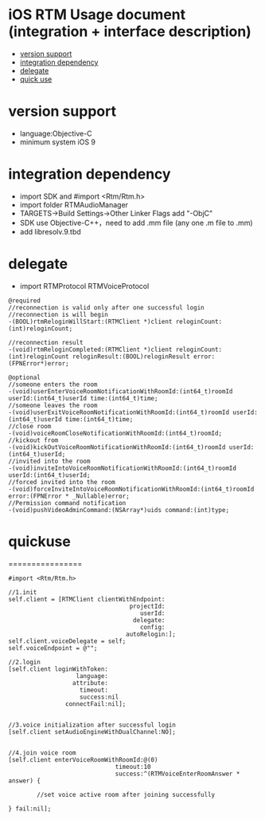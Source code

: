 

iOS RTM Usage document (integration + interface description)
================================

* [version support](#versionsupport)
* [integration dependency](#integrationdependency)
* [delegate](#delegate)
* [quick use](#quickuse)

<a id="versionsupport">version support</a>
================
* language:Objective-C  
* minimum system iOS 9 



<a id="integrationdependency">integration dependency</a>
================
* import SDK and #import <Rtm/Rtm.h>
* import folder RTMAudioManager
* TARGETS->Build Settings->Other Linker Flags add "-ObjC"
* SDK use Objective-C++，need to add .mm file (any one .m file to .mm)
* add libresolv.9.tbd




<a id="delegate">delegate</a>
================
* import RTMProtocol  RTMVoiceProtocol
    
```objc
@required
//reconnection is valid only after one successful login
//reconnection is will begin
-(BOOL)rtmReloginWillStart:(RTMClient *)client reloginCount:(int)reloginCount;

//reconnection result
-(void)rtmReloginCompleted:(RTMClient *)client reloginCount:(int)reloginCount reloginResult:(BOOL)reloginResult error:(FPNError*)error;

@optional
//someone enters the room
-(void)userEnterVoiceRoomNotificationWithRoomId:(int64_t)roomId userId:(int64_t)userId time:(int64_t)time;
//someone leaves the room
-(void)userExitVoiceRoomNotificationWithRoomId:(int64_t)roomId userId:(int64_t)userId time:(int64_t)time;
//close room
-(void)voiceRoomCloseNotificationWithRoomId:(int64_t)roomId;
//kickout from
-(void)kickOutVoiceRoomNotificationWithRoomId:(int64_t)roomId userId:(int64_t)userId;
//invited into the room
-(void)inviteIntoVoiceRoomNotificationWithRoomId:(int64_t)roomId userId:(int64_t)userId;
//forced invited into the room
-(void)forceInviteIntoVoiceRoomNotificationWithRoomId:(int64_t)roomId error:(FPNError * _Nullable)error;
//Permission command notification
-(void)pushVideoAdminCommand:(NSArray*)uids command:(int)type;
```






<a id="quick use">quickuse</a>
================
================
```objc
#import <Rtm/Rtm.h>

//1.init
self.client = [RTMClient clientWithEndpoint:
                                  projectId:
                                     userId:
                                   delegate:
                                     config:
                                 autoRelogin:];
self.client.voiceDelegate = self;
self.voiceEndpoint = @"";

//2.login
[self.client loginWithToken:
                   language:
                  attribute:
                    timeout:
                    success:nil 
                connectFail:nil];
                    
     
//3.voice initialization after successful login
[self.client setAudioEngineWithDualChannel:NO];
         
         
//4.join voice room
[self.client enterVoiceRoomWithRoomId:@(0)
                              timeout:10
                              success:^(RTMVoiceEnterRoomAnswer * answer) {

        //set voice active room after joining successfully
        
} fail:nil];

           
```



